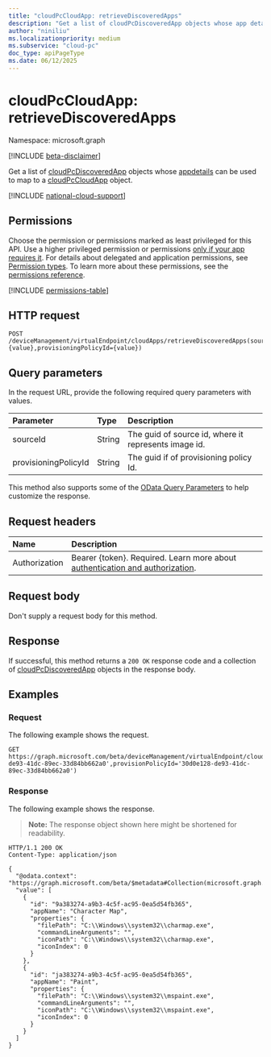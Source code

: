 ```yaml
---
title: "cloudPcCloudApp: retrieveDiscoveredApps"
description: "Get a list of cloudPcDiscoveredApp objects whose app details can be used to map to a cloudPcCloudApp object."
author: "niniliu"
ms.localizationpriority: medium
ms.subservice: "cloud-pc"
doc_type: apiPageType
ms.date: 06/12/2025
---
```


# cloudPcCloudApp: retrieveDiscoveredApps

Namespace: microsoft.graph

[!INCLUDE [beta-disclaimer](../../includes/beta-disclaimer.md)]

Get a list of [cloudPcDiscoveredApp](../resources/cloudpcdiscoveredapp.md) objects whose [appdetails](../resources/cloudpccloudappdetail.md) can be used to map to a [cloudPcCloudApp](../resources/cloudpccloudapp.md) object.

[!INCLUDE [national-cloud-support](../../includes/global-us.md)]

## Permissions

Choose the permission or permissions marked as least privileged for this API. Use a higher privileged permission or permissions [only if your app requires it](/graph/permissions-overview#best-practices-for-using-microsoft-graph-permissions). For details about delegated and application permissions, see [Permission types](/graph/permissions-overview#permission-types). To learn more about these permissions, see the [permissions reference](/graph/permissions-reference).

<!-- { "blockType": "permissions", "name": "cloudpccloudapp_retrievediscoveredapps" } -->
[!INCLUDE [permissions-table](../includes/permissions/cloudpccloudapp-retrievediscoveredapps-permissions.md)]

## HTTP request

<!-- {
  "blockType": "ignored"
}
-->

``` http
POST /deviceManagement/virtualEndpoint/cloudApps/retrieveDiscoveredApps(sourceId={value},provisioningPolicyId={value})
```

## Query parameters

In the request URL, provide the following required query parameters with values.

| Parameter     | Type   | Description                                                                                                            |
|:--------------|:-------|:-----------------------------------------------------------------------------------------------------------------------|
| sourceId | String | The guid of source id, where it represents image id. |
| provisioningPolicyId   | String | The guid if of provisioning policy Id.   |

This method also supports some of the [OData Query Parameters](/graph/query-parameters) to help customize the response.

## Request headers

| Name          | Description               |
| :------------ | :------------------------ |
|Authorization|Bearer {token}. Required. Learn more about [authentication and authorization](/graph/auth/auth-concepts).|

## Request body

Don't supply a request body for this method.

## Response

If successful, this method returns a `200 OK` response code and a collection of [cloudPcDiscoveredApp](../resources/cloudpcdiscoveredapp.md) objects in the response body.

## Examples

### Request
The following example shows the request.
<!-- {
  "blockType": "request",
  "name": "get_cloudpcdiscoveredapp"
}
-->
``` http
GET https://graph.microsoft.com/beta/deviceManagement/virtualEndpoint/cloudApps/retrieveDiscoveredApps(sourceId='30d0e128-de93-41dc-89ec-33d84bb662a0',provisionPolicyId='30d0e128-de93-41dc-89ec-33d84bb662a0')
```

### Response
The following example shows the response.
>**Note:** The response object shown here might be shortened for readability.
<!-- {
  "blockType": "response",
  "truncated": true,
  "@odata.type": "Collection(microsoft.graph.cloudPcDiscoveredApp)"
}
-->

``` http
HTTP/1.1 200 OK
Content-Type: application/json

{
  "@odata.context": "https://graph.microsoft.com/beta/$metadata#Collection(microsoft.graph.cloudPcDiscoveredApp)",
  "value": [
    {
      "id": "9a383274-a9b3-4c5f-ac95-0ea5d54fb365",
      "appName": "Character Map",
      "properties": {
        "filePath": "C:\\Windows\\system32\\charmap.exe",
        "commandLineArguments": "",
        "iconPath": "C:\\Windows\\system32\\charmap.exe",
        "iconIndex": 0
      }
    },
    {
      "id": "ja383274-a9b3-4c5f-ac95-0ea5d54fb365",
      "appName": "Paint",
      "properties": {
        "filePath": "C:\\Windows\\system32\\mspaint.exe",
        "commandLineArguments": "",
        "iconPath": "C:\\Windows\\system32\\mspaint.exe",
        "iconIndex": 0
      }
    }
  ]
}
```
